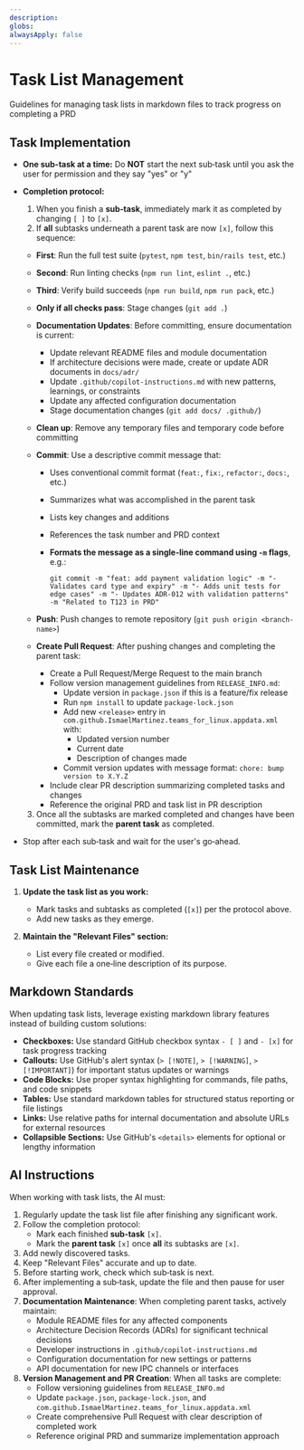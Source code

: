 ```yaml
---
description:
globs:
alwaysApply: false
---
```


# Task List Management

Guidelines for managing task lists in markdown files to track progress on completing a PRD

## Task Implementation

- **One sub-task at a time:** Do **NOT** start the next sub‑task until you ask the user for permission and they say "yes" or "y"
- **Completion protocol:**

  1. When you finish a **sub‑task**, immediately mark it as completed by changing `[ ]` to `[x]`.
  2. If **all** subtasks underneath a parent task are now `[x]`, follow this sequence:

  - **First**: Run the full test suite (`pytest`, `npm test`, `bin/rails test`, etc.)
  - **Second**: Run linting checks (`npm run lint`, `eslint .`, etc.)
  - **Third**: Verify build succeeds (`npm run build`, `npm run pack`, etc.)
  - **Only if all checks pass**: Stage changes (`git add .`)
  - **Documentation Updates**: Before committing, ensure documentation is current:
    - Update relevant README files and module documentation
    - If architecture decisions were made, create or update ADR documents in `docs/adr/`
    - Update `.github/copilot-instructions.md` with new patterns, learnings, or constraints
    - Update any affected configuration documentation
    - Stage documentation changes (`git add docs/ .github/`)
  - **Clean up**: Remove any temporary files and temporary code before committing
  - **Commit**: Use a descriptive commit message that:

    - Uses conventional commit format (`feat:`, `fix:`, `refactor:`, `docs:`, etc.)
    - Summarizes what was accomplished in the parent task
    - Lists key changes and additions
    - References the task number and PRD context
    - **Formats the message as a single-line command using `-m` flags**, e.g.:

      ```
      git commit -m "feat: add payment validation logic" -m "- Validates card type and expiry" -m "- Adds unit tests for edge cases" -m "- Updates ADR-012 with validation patterns" -m "Related to T123 in PRD"
      ```

  - **Push**: Push changes to remote repository (`git push origin <branch-name>`)
  - **Create Pull Request**: After pushing changes and completing the parent task:
    - Create a Pull Request/Merge Request to the main branch
    - Follow version management guidelines from `RELEASE_INFO.md`:
      - Update version in `package.json` if this is a feature/fix release
      - Run `npm install` to update `package-lock.json`
      - Add new `<release>` entry in `com.github.IsmaelMartinez.teams_for_linux.appdata.xml` with:
        - Updated version number
        - Current date
        - Description of changes made
      - Commit version updates with message format: `chore: bump version to X.Y.Z`
    - Include clear PR description summarizing completed tasks and changes
    - Reference the original PRD and task list in PR description

  3. Once all the subtasks are marked completed and changes have been committed, mark the **parent task** as completed.

- Stop after each sub‑task and wait for the user's go‑ahead.

## Task List Maintenance

1. **Update the task list as you work:**

   - Mark tasks and subtasks as completed (`[x]`) per the protocol above.
   - Add new tasks as they emerge.

2. **Maintain the "Relevant Files" section:**
   - List every file created or modified.
   - Give each file a one‑line description of its purpose.

## Markdown Standards

When updating task lists, leverage existing markdown library features instead of building custom solutions:

- **Checkboxes:** Use standard GitHub checkbox syntax `- [ ]` and `- [x]` for task progress tracking
- **Callouts:** Use GitHub's alert syntax (`> [!NOTE]`, `> [!WARNING]`, `> [!IMPORTANT]`) for important status updates or warnings
- **Code Blocks:** Use proper syntax highlighting for commands, file paths, and code snippets
- **Tables:** Use standard markdown tables for structured status reporting or file listings
- **Links:** Use relative paths for internal documentation and absolute URLs for external resources
- **Collapsible Sections:** Use GitHub's `<details>` elements for optional or lengthy information

## AI Instructions

When working with task lists, the AI must:

1. Regularly update the task list file after finishing any significant work.
2. Follow the completion protocol:
   - Mark each finished **sub‑task** `[x]`.
   - Mark the **parent task** `[x]` once **all** its subtasks are `[x]`.
3. Add newly discovered tasks.
4. Keep "Relevant Files" accurate and up to date.
5. Before starting work, check which sub‑task is next.
6. After implementing a sub‑task, update the file and then pause for user approval.
7. **Documentation Maintenance**: When completing parent tasks, actively maintain:
   - Module README files for any affected components
   - Architecture Decision Records (ADRs) for significant technical decisions
   - Developer instructions in `.github/copilot-instructions.md`
   - Configuration documentation for new settings or patterns
   - API documentation for new IPC channels or interfaces
8. **Version Management and PR Creation**: When all tasks are complete:
   - Follow versioning guidelines from `RELEASE_INFO.md`
   - Update `package.json`, `package-lock.json`, and `com.github.IsmaelMartinez.teams_for_linux.appdata.xml`
   - Create comprehensive Pull Request with clear description of completed work
   - Reference original PRD and summarize implementation approach
